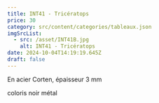 ```yaml
---
title: INT41 - Tricératops
price: 30
category: src/content/categories/tableaux.json
imgSrcList:
  - src: /asset/INT41B.jpg
    alt: INT41 - Tricératops
date: 2024-10-04T14:19:19.645Z
draft: false
---
```


En acier Corten, épaisseur 3 mm

coloris noir métal
